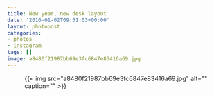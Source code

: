 ```yaml
---
title: New year, new desk layout
date: '2016-01-02T09:31:03+00:00'
layout: photopost
categories:
- photos
- instagram
tags: []
image: a8480f21987bb69e3fc6847e83416a69.jpg
---
```


<figure class="photo photo--square">
  {{< img src="a8480f21987bb69e3fc6847e83416a69.jpg" alt="" caption="" >}}

</figure>




